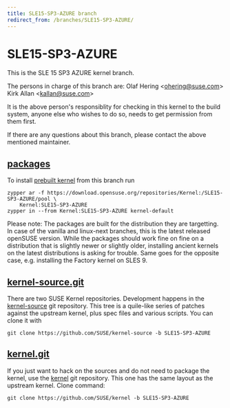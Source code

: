 ```yaml
---
title: SLE15-SP3-AZURE branch
redirect_from: /branches/SLE15-SP3-AZURE/
---
```

# SLE15-SP3-AZURE
This is the SLE 15 SP3 AZURE kernel branch.

The persons in charge of this branch are:
Olaf Hering <[ohering@suse.com](mailto:ohering@suse.com?subject=SLE15-SP3-AZURE%20branch)>
Kirk Allan <[kallan@suse.com](mailto:kallan@suse.com?subject=SLE15-SP3-AZURE%20branch)>

It is the above person's responsiblity for checking in this kernel to
the build system, anyone else who wishes to do so, needs to get
permission from them first.

If there are any questions about this branch, please contact the above
mentioned maintainer.


## [packages](https://download.opensuse.org/repositories/Kernel:/SLE15-SP3-AZURE)
To install
[prebuilt kernel](https://download.opensuse.org/repositories/Kernel:/SLE15-SP3-AZURE)
from this branch run

```
zypper ar -f https://download.opensuse.org/repositories/Kernel:/SLE15-SP3-AZURE/pool \
    Kernel:SLE15-SP3-AZURE
zypper in --from Kernel:SLE15-SP3-AZURE kernel-default
```

Please note: The packages are built for the distribution they are
targetting. In case of the vanilla and linux-next branches, this is the
latest released openSUSE version. While the packages should work fine on
fine on a distribution that is slightly newer or slightly older,
installing ancient kernels on the latest distributions is asking for
trouble. Same goes for the opposite case, e.g. installing the Factory
kernel on SLES 9.

## [kernel-source.git](https://github.com/SUSE/kernel-source/tree/SLE15-SP3-AZURE)
There are two SUSE Kernel repositories. Development happens in the
[kernel-source](https://github.com/SUSE/kernel-source/tree/SLE15-SP3-AZURE)
git repository. This tree is a quile-like series of patches against the
upstream kernel, plus spec files and various scripts. You can clone it
with

```
git clone https://github.com/SUSE/kernel-source -b SLE15-SP3-AZURE
```

## [kernel.git](https://github.com/SUSE/kernel/tree/SLE15-SP3-AZURE)
If you just want to hack on the sources and do not need to package the
kernel, use the [kernel](https://github.com/SUSE/kernel/tree/SLE15-SP3-AZURE)
git repository. This one has the same layout as the upstream kernel. Clone
command:

```
git clone https://github.com/SUSE/kernel -b SLE15-SP3-AZURE
```


